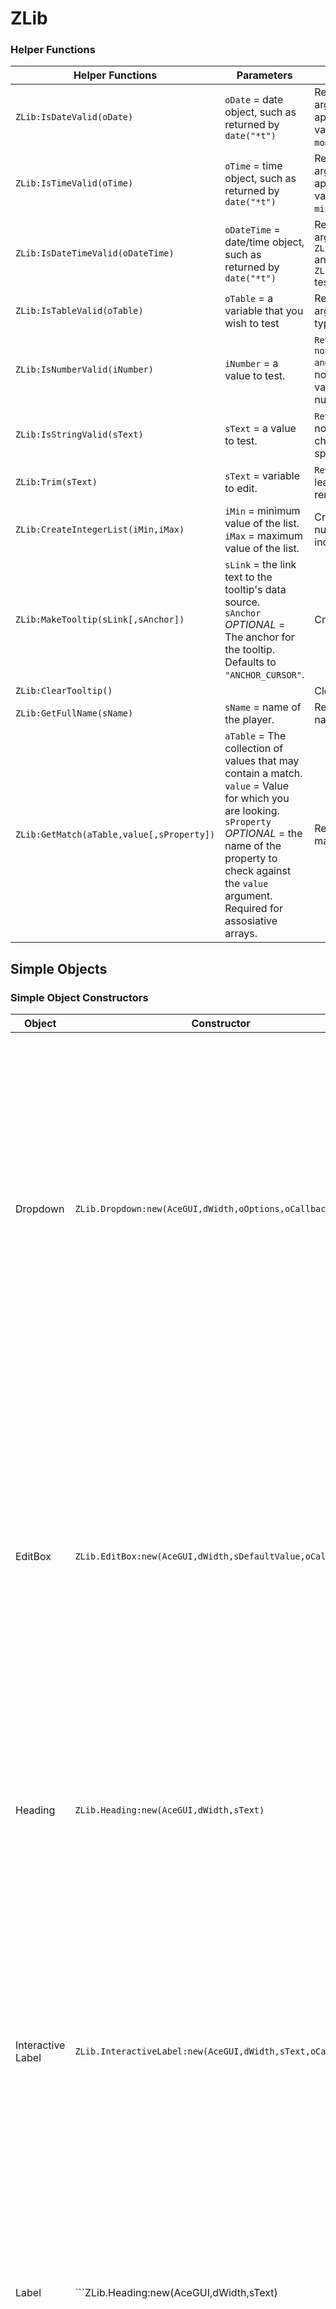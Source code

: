 # ZLib

### Helper Functions
|Helper Functions|Parameters|Description|
|---|---|---|
|```ZLib:IsDateValid(oDate)```|```oDate``` = date object, such as returned by ```date("*t")```| Returns true if the oDate argument is in the appropriate format and is a valid date.  Checks the ```year```, ```month```, and ```day``` properties.|
|```ZLib:IsTimeValid(oTime)```|```oTime``` = time object, such as returned by ```date("*t")```| Returns true if the oTime argument is in teh appropriate format and is a valid time.  Checks the ```hour```, ```min```, and ```sec``` properties.|
|```ZLib:IsDateTimeValid(oDateTime)```|```oDateTime``` = date/time object, such as returned by ```date("*t")```| Returns true if the oDateTime argument passes ```ZLib:IsValidDate(oDateTime)``` and ```ZLib:IsValidTime(oDateTime)``` tests.|
|```ZLib:IsTableValid(oTable)```|```oTable``` = a variable that you wish to test | Returns true if the ```oTable``` argument is not nil and has a type of table.|
|```ZLib:IsNumberValid(iNumber)```|```iNumber``` = a value to test.|```Returns true if ```iNumber``` is not nil and ```tonumber(iNumber)``` is not nil.  *Note:* This will validate both numbers and numeric strings.
|```ZLib:IsStringValid(sText)```|```sText``` = a value to test.|```Returns true if ```sText``` is not nil and contains characters other than spaces.|
|```ZLib:Trim(sText)```|```sText``` = variable to edit.|```Returns ```sText``` with all leading and trailing spaces removed.|
|```ZLib:CreateIntegerList(iMin,iMax)```|```iMin``` = minimum value of the list.<br/>```iMax``` = maximum value of the list.|Creates a list of whole numbers between and including ```iMin``` and ```iMax```|
|```ZLib:MakeTooltip(sLink[,sAnchor])```|```sLink``` = the link text to the tooltip's data source.<br/>```sAnchor``` *OPTIONAL* = The anchor for the tooltip.  Defaults to ```"ANCHOR_CURSOR"```.|Creates a tooltip.|
|```ZLib:ClearTooltip()```||Clears the current tooltip.|
|```ZLib:GetFullName(sName)```|```sName``` = name of the player.|Returns a unit name in name-realm format.|
|```ZLib:GetMatch(aTable,value[,sProperty])```|```aTable``` = The collection of values that may contain a match.<br/>```value``` = Value for which you are looking.<br/>```sProperty``` *OPTIONAL* = the name of the property to check against the ```value``` argument.  Required for assosiative arrays.|Returns the value of the first match.|

## Simple Objects

### Simple Object Constructors
| Object | Constructor | Arguments |
|---|---|---|
|Dropdown|```ZLib.Dropdown:new(AceGUI,dWidth,oOptions,oCallbacks)```|```AceGUI``` = an instance of LibStub("AceGUI-3.0").<br/>```dWidth``` = a decimal value between 0 and 1 that represents the portion of the row the dropdown will occupy.<br/>```oOptions``` = An associative array of data for the dropdown.  See [Dropdown Options](#dropdown-options).<br/>```oCallbacks``` = an assosiative array contianing the necessary callbacks for the dropdown.  Callbacks supported are OnValueChanged, OnEnter, and OnLeave.|
|EditBox|```ZLib.EditBox:new(AceGUI,dWidth,sDefaultValue,oCallbacks)```|```AceGUI``` = an instance of LibStub("AceGUI-3.0").<br/>```dWidth``` = a decimal value between 0 and 1 that represents the portion of the row the editbox will occupy.<br/>```sDefaultValue``` = The text the editbox will contain when it is created.<br/>```oCallbacks``` = an assosiative array contianing the necessary callbacks for the editbox.  Callbacks supported are OnEnterPressed, OnEnter, and OnLeave.|
|Heading|```ZLib.Heading:new(AceGUI,dWidth,sText)```|```AceGUI``` = an instance of LibStub("AceGUI-3.0").<br/>```dWidth``` = a decimal value between 0 and 1 that represents the portion of the row the heading will occupy.<br/>```sText``` = The text of the heading.|
|Interactive Label|```ZLib.InteractiveLabel:new(AceGUI,dWidth,sText,oCallbacks)```|```AceGUI``` = an instance of LibStub("AceGUI-3.0").<br/>```dWidth``` = a decimal value between 0 and 1 that represents the portion of the row the interactive label will occupy.<br/>```sText``` = The text the interactive label.<br/>```oCallbacks``` = an assosiative array contianing the necessary callbacks for the interactive label.  Callbacks supported are OnClick, OnEnter, and OnLeave.|
|Label|```ZLib.Heading:new(AceGUI,dWidth,sText)|```AceGUI``` = an instance of LibStub("AceGUI-3.0").<br/>```dWidth``` = a decimal value between 0 and 1 that represents the portion of the row the label will occupy.<br/>```sText``` = The text of the label.|
|Slider|```ZLib.Slider:new(AceGUI,dWidth,oOptions,oCallbacks)```|```AceGUI``` = an instance of LibStub("AceGUI-3.0").<br/>```dWidth``` = a decimal value between 0 and 1 that represents the portion of the row the label will occupy.<br/>```oOptions``` = An associative array of data for the slider. See [Slider Options](#slider-options).<br/>```oCallbacks``` = an associative array containing the necessary callbacks for the slider.  Callbacks supported are OnValueChanged.|

### Button 
Constructor: ZLib.Button:new(AceGUI,dWidth,sText,oCallbacks)
This is a single button that executes it's OnClick event when the button is clicked.

#### Arguments
|Argument|Type|Description|
|---|---|---|
|AceGUI|object|An instance of LibStub("AceGUI-3.0").|
|dWidth|decimal|A decimal value that represents the relative width of the control within it's parent row.|
|sText|string|The text that appears on the button.|
|oCallbacks|object|An object that defines the OnClick, OnEnter, and OnLeave callbacks.|

#### oCallbacks
##### OnClick
Stub: function(button)

|Arguments|Type|Description|
|---|---|---|
|button|object|A reference to the button that called this callback.|

##### OnEnter (Optional)
Stub: function(buttion)

|Arguments|Type|Description|
|---|---|---|
|button|object|A reference to the button that called this callback.|

##### OnLeave (Optional)
Stub: function(buttion)

|Arguments|Type|Description|
|---|---|---|
|button|object|A reference to the button that called this callback.|

### CheckBox
Constructor: ZLib.CheckBox:new(AceGUI,dWidth,bDefaultValue,oCallbacks)

#### Arguments
|Argument|Type|Description|
|---|---|---|
|AceGUI|object|An instance of LibStub("AceGUI-3.0").|
|dWidth|decimal|A decimal value that represents the relative width of the control within it's parent row.|
|bDefaultValue|boolean|A boolean value to set whether or not the checkbox is checked.|
|oCallbacks|object|An object that defines the OnValueChanged, OnEnter, and OnLeave callbacks.|

#### oCallbacks
##### OnValueChanged
Stub: function(checkbox,______,value)


### Complex Object Constructors
| Object | Constructor | Arguments |
|---|---|---|
|DatePicker|||
|DateTimePicker|||
|Table||||
|TimePicker|||

#### Dropdown Options
 * Values = An associative array that represents the options in the dropdown.  The values in the associative array are the display text, and the keys are set as the dropdown's value when an option is chosen.
 * ValuesOrder = A standard array of keys in from the Values table in the order you wish them to appear in the drop down list.
 * Default Value = The key of the option you wish to have selected when the control is created.
 
 #### Slider Options
* Label = Text for the slider's built-in label.
* Min = The minimum value the slider will represent.
* Max = The maximum value the slider will represent.
* Step = The increment value of each step of the slider.
* DefaultValue = The default value of the slider when it is created.
